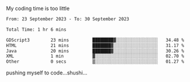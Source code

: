 My coding time is too little

<!--START_SECTION:waka-->

```txt
From: 23 September 2023 - To: 30 September 2023

Total Time: 1 hr 6 mins

GDScript3        23 mins         ████████▓░░░░░░░░░░░░░░░░   34.48 %
HTML             21 mins         ███████▓░░░░░░░░░░░░░░░░░   31.17 %
Java             20 mins         ███████▓░░░░░░░░░░░░░░░░░   30.26 %
XML              1 min           ▓░░░░░░░░░░░░░░░░░░░░░░░░   02.70 %
Other            0 secs          ▒░░░░░░░░░░░░░░░░░░░░░░░░   01.27 %
```

<!--END_SECTION:waka-->

pushing myself to code...shushi...
